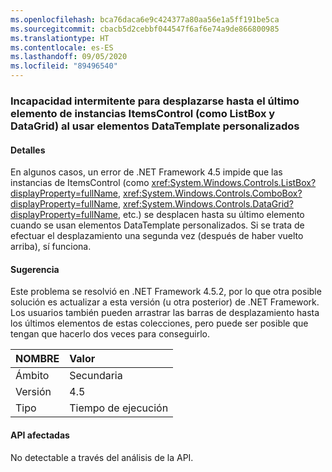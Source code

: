 ```yaml
---
ms.openlocfilehash: bca76daca6e9c424377a80aa56e1a5ff191be5ca
ms.sourcegitcommit: cbacb5d2cebbf044547f6af6e74a9de866800985
ms.translationtype: HT
ms.contentlocale: es-ES
ms.lasthandoff: 09/05/2020
ms.locfileid: "89496540"
---
```

### <a name="intermittently-unable-to-scroll-to-bottom-item-in-itemscontrols-like-listbox-and-datagrid-when-using-custom-datatemplates"></a>Incapacidad intermitente para desplazarse hasta el último elemento de instancias ItemsControl (como ListBox y DataGrid) al usar elementos DataTemplate personalizados

#### <a name="details"></a>Detalles

En algunos casos, un error de .NET Framework 4.5 impide que las instancias de ItemsControl (como <xref:System.Windows.Controls.ListBox?displayProperty=fullName>, <xref:System.Windows.Controls.ComboBox?displayProperty=fullName>, <xref:System.Windows.Controls.DataGrid?displayProperty=fullName>, etc.) se desplacen hasta su último elemento cuando se usan elementos DataTemplate personalizados. Si se trata de efectuar el desplazamiento una segunda vez (después de haber vuelto arriba), sí funciona.

#### <a name="suggestion"></a>Sugerencia

Este problema se resolvió en .NET Framework 4.5.2, por lo que otra posible solución es actualizar a esta versión (u otra posterior) de .NET Framework. Los usuarios también pueden arrastrar las barras de desplazamiento hasta los últimos elementos de estas colecciones, pero puede ser posible que tengan que hacerlo dos veces para conseguirlo.

| NOMBRE    | Valor       |
|:--------|:------------|
| Ámbito   |Secundaria|
|Versión|4.5|
|Tipo|Tiempo de ejecución|

#### <a name="affected-apis"></a>API afectadas

No detectable a través del análisis de la API.

<!--

#### Affected APIs

Not detectable via API analysis.

-->
